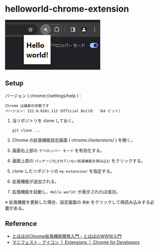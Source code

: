 # helloworld-chrome-extension

![image](img/image.png)

## Setup

バージョン ( chrome://settings/help ) :

```text
Chrome は最新の状態です
バージョン: 122.0.6261.112（Official Build） （64 ビット）
```

1. 当リポジトリを clone しておく。

    ```shell
    git clone ...
    ```

2. Chrome の拡張機能設定画面 ( chrome://extensions/ ) を開く。
3. 画面右上部の `デベロッパー モード` を有効化する。
4. 画面上部の `パッケージ化されていない拡張機能を読み込む` をクリックする。
5. clone したリポジトリの `my-extension/` を指定する。
6. 拡張機能が追加される。
7. 拡張機能を起動し、`Hello world!` が表示されれば成功。

※ 拡張機能を更新した場合、設定画面の `更新` をクリックして再読み込みする必要がある。

## Reference

- [とほほのChrome拡張機能開発入門 - とほほのWWW入門](https://www.tohoho-web.com/ex/chrome_extension.html)
- [マニフェスト - アイコン  \|  Extensions  \|  Chrome for Developers](https://developer.chrome.com/docs/extensions/reference/manifest/icons?hl=ja)
